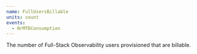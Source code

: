 ```yaml
---
name: FullUsersBillable
units: count
events:
  - NrMTDConsumption
---
```


The number of Full-Stack Observability users provisioned that are billable.